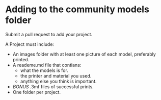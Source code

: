 
# Adding to the community models folder

Submit a pull request to add your project.

A Project must include:
- An images folder with at least one picture of each model, preferably printed. 
- A reademe.md file that contians:
    - what the models is for.
    - the printer and material you used.
    - anything else you think is important. 
- *BONUS* .3mf files of successful prints.
- One folder per project. 